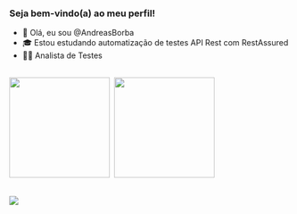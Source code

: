 ### Seja bem-vindo(a) ao meu perfil!

- 👋 Olá, eu sou @AndreasBorba
- 🎓 Estou estudando automatização de testes API Rest com RestAssured
- 👨‍💻 Analista de Testes
<br>

<div id="dashboard">
<img height="180em" src="https://github-readme-stats.vercel.app/api?username=AndreasBorba&theme=gotham&show_icons=true"/>&nbsp
<img height="180em" src="https://github-readme-stats.vercel.app/api/top-langs/?username=AndreasBorba&theme=gotham"/>
</div>

##

<div id="contato">
<a href="https://br.linkedin.com/in/andreas-borba"><img src="https://img.shields.io/badge/LinkedIn-0077B5?style=for-the-badge&logo=linkedin&logoColor=white"/></a>
</div>
